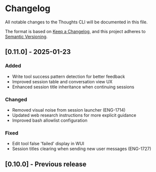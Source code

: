 # Changelog

All notable changes to the Thoughts CLI will be documented in this file.

The format is based on [Keep a Changelog](https://keepachangelog.com/en/1.0.0/),
and this project adheres to [Semantic Versioning](https://semver.org/spec/v2.0.0.html).

## [0.11.0] - 2025-01-23

### Added

- Write tool success pattern detection for better feedback
- Improved session table and conversation view UX
- Enhanced session title inheritance when continuing sessions

### Changed

- Removed visual noise from session launcher (ENG-1714)
- Updated web research instructions for more explicit guidance
- Improved bash allowlist configuration

### Fixed

- Edit tool false 'failed' display in WUI
- Session titles clearing when sending new user messages (ENG-1727)

## [0.10.0] - Previous release
